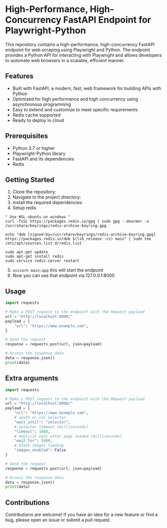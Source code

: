 # High-Performance, High-Concurrency FastAPI Endpoint for Playwright-Python

This repository contains a high-performance, high-concurrency FastAPI endpoint for web scraping using Playwright and Python. The endpoint provides a Python API for interacting with Playwright and allows developers to automate web browsers in a scalable, efficient manner.

## Features
- Built with FastAPI, a modern, fast, web framework for building APIs with Python
- Optimized for high performance and high concurrency using asynchronous programming
- Easy to extend and customize to meet specific requirements
- Redis cache supported
- Ready to deploy in cloud

## Prerequisites
- Python 3.7 or higher
- Playwright-Python library
- FastAPI and its dependencies
- Redis

## Getting Started
1. Clone the repository:
2. Navigate to the project directory:
3. Install the required dependencies:
4. Setup redis
```
" Use WSL ubuntu on windows "
curl -fsSL https://packages.redis.io/gpg | sudo gpg --dearmor -o /usr/share/keyrings/redis-archive-keyring.gpg

echo "deb [signed-by=/usr/share/keyrings/redis-archive-keyring.gpg] https://packages.redis.io/deb $(lsb_release -cs) main" | sudo tee /etc/apt/sources.list.d/redis.list

sudo apt-get update
sudo apt-get install redis
sudo service redis-server restart
```
5. ``` uvicorn main:app ``` this will start the endpoint
6. Now you can use that endpoint via 127.0.0.1:8000

## Usage 
```python
import requests

# Make a POST request to the endpoint with the Request payload
url = "http://localhost:8000/"
payload = {
    "url": "https://www.example.com",
}

# Send the request
response = requests.post(url, json=payload)

# Access the response data
data = response.json()
print(data)

```
## Extra arguments 
```python
import requests

# Make a POST request to the endpoint with the Request payload
url = "http://localhost:8000/"
payload = {
    "url": "https://www.example.com",
    # xpath or css selector
    "wait_until": "selector",
    # selector timeout (milliseconds)
    "timeout": 1000,
    # explicit wait after page loaded (milliseconds)
    "wait_for": 5000,
    # block images loading
    "images_enabled": False
}

# Send the request
response = requests.post(url, json=payload)

# Access the response data
data = response.json()
print(data)

```


## Contributions
Contributions are welcome! If you have an idea for a new feature or find a bug, please open an issue or submit a pull request.



